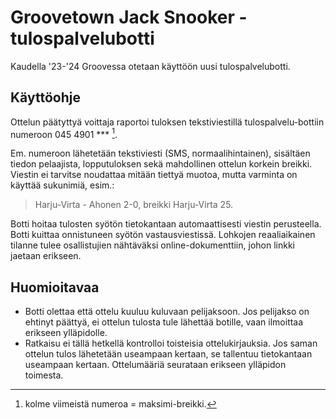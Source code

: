 # Groovetown Jack Snooker -tulospalvelubotti

Kaudella '23-'24 Groovessa otetaan käyttöön uusi tulospalvelubotti.

## Käyttöohje

Ottelun päätyttyä voittaja raportoi tuloksen tekstiviestillä tulospalvelu-bottiin numeroon 045 4901 *** [^1].
[^1]: kolme viimeistä numeroa = maksimi-breikki.

Em. numeroon lähetetään tekstiviesti (SMS, normaalihintainen), sisältäen tiedon pelaajista, lopputuloksen sekä mahdollinen ottelun korkein breikki. Viestin ei tarvitse noudattaa mitään tiettyä muotoa, mutta varminta on käyttää sukunimiä, esim.:

> Harju-Virta - Ahonen 2-0, breikki Harju-Virta 25.

Botti hoitaa tulosten syötön tietokantaan automaattisesti viestin perusteella. Botti kuittaa onnistuneen syötön vastausviestissä. Lohkojen reaaliaikainen tilanne tulee osallistujien nähtäväksi online-dokumenttiin, johon linkki jaetaan erikseen.

## Huomioitavaa

* Botti olettaa että ottelu kuuluu kuluvaan pelijaksoon. Jos pelijakso on ehtinyt päättyä, ei ottelun tulosta tule lähettää botille, vaan ilmoittaa erikseen ylläpidolle.
* Ratkaisu ei tällä hetkellä kontrolloi toisteisia ottelukirjauksia. Jos saman ottelun tulos lähetetään useampaan kertaan, se tallentuu tietokantaan useampaan kertaan. Ottelumääriä seurataan erikseen ylläpidon toimesta.
